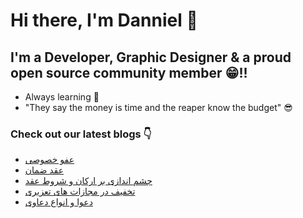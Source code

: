 # Hi there, I'm Danniel 👋 

## I'm a Developer, Graphic Designer & a proud open source community member 😁!!

- Always learning 🧐
- "They say the money is time and the reaper know the budget" 😎

### Check out our latest blogs 👇

<!-- BLOG-POST-LIST:START -->
- [عفو خصوصی](https://hesabraslaw.com/blog/%D8%B9%D9%81%D9%88-%D8%AE%D8%B5%D9%88%D8%B5%DB%8C/)
- [عقد ضمان](https://hesabraslaw.com/blog/%D8%B9%D9%82%D8%AF-%D8%B6%D9%85%D8%A7%D9%86/)
- [چشم اندازی بر ارکان و شروط عقد](https://hesabraslaw.com/blog/%DA%86%D8%B4%D9%85-%D8%A7%D9%86%D8%AF%D8%A7%D8%B2%DB%8C-%D8%A8%D8%B1-%D8%A7%D8%B1%DA%A9%D8%A7%D9%86-%D9%88-%D8%B4%D8%B1%D9%88%D8%B7-%D8%B9%D9%82%D8%AF/)
- [تخفیف در مجازات های تعزیری](https://hesabraslaw.com/blog/%D8%AA%D8%AE%D9%81%DB%8C%D9%81-%D8%AF%D8%B1-%D9%85%D8%AC%D8%A7%D8%B2%D8%A7%D8%AA-%D9%87%D8%A7%DB%8C-%D8%AA%D8%B9%D8%B2%DB%8C%D8%B1%DB%8C/)
- [دعوا و انواع دعاوی](https://hesabraslaw.com/blog/%D8%AF%D8%B9%D9%88%D8%A7-%D9%88-%D8%A7%D9%86%D9%88%D8%A7%D8%B9-%D8%AF%D8%B9%D8%A7%D9%88%DB%8C/)
<!-- BLOG-POST-LIST:END -->
